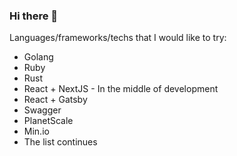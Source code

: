 ### Hi there 👋

<!--
**ainanabilahh/ainanabilahh** is a ✨ _special_ ✨ repository because its `README.md` (this file) appears on your GitHub profile.

Here are some ideas to get you started:

- 🔭 I’m currently working on ...
- 🌱 I’m currently learning ...
- 👯 I’m looking to collaborate on ...
- 🤔 I’m looking for help with ...
- 💬 Ask me about ...
- 📫 How to reach me: ...
- 😄 Pronouns: ...
- ⚡ Fun fact: ...
-->

Languages/frameworks/techs that I would like to try:
- Golang
- Ruby
- Rust
- React + NextJS - In the middle of development
- React + Gatsby
- Swagger
- PlanetScale
- Min.io
- The list continues

